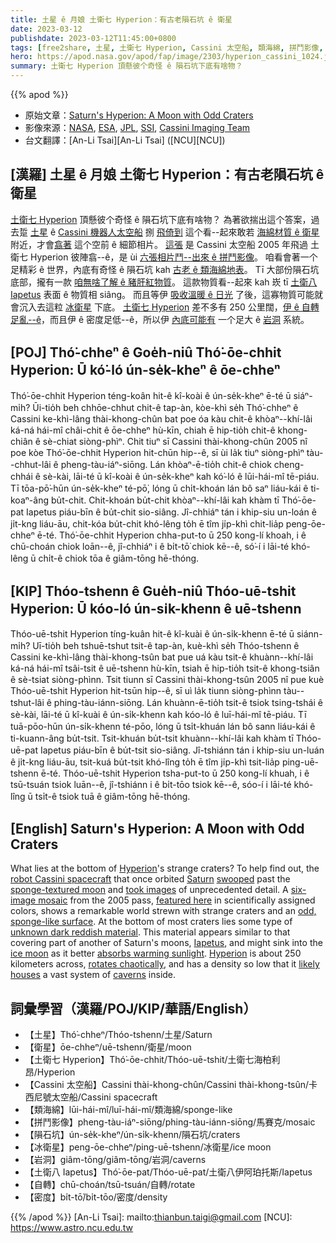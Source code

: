 ```yaml
---
title: 土星 ê 月娘 土衛七 Hyperion：有古老隕石坑 ê 衛星
date: 2023-03-12
publishdate: 2023-03-12T11:45:00+0800
tags: [free2share, 土星, 土衛七 Hyperion, Cassini 太空船, 類海綿, 拼鬥影像, 隕石坑, 冰衛星, 岩洞, 土衛八 Iapetus, 自轉, 密度]
hero: https://apod.nasa.gov/apod/fap/image/2303/hyperion_cassini_1024.jpg
summary: 土衛七 Hyperion 頂懸彼个奇怪 ê 隕石坑下底有啥物？
---
```


{{% apod %}}

- 原始文章：[Saturn's Hyperion: A Moon with Odd Craters](https://apod.nasa.gov/apod/ap230312.html)
- 影像來源：[NASA](https://www.nasa.gov/), [ESA](https://www.esa.int/"), [JPL](https://www.jpl.nasa.gov/), [SSI](https://www.spacescience.org/), [Cassini Imaging Team](https://ciclops.org/)
- 台文翻譯：[An-Li Tsai][An-Li Tsai] ([NCU][NCU])

## [漢羅] 土星 ê 月娘 土衛七 Hyperion：有古老隕石坑 ê 衛星
[土衛七 Hyperion][Hyperion 1] 頂懸彼个奇怪 ê 隕石坑下底有啥物？
為著欲揣出這个答案，過去踅 [土星][Saturn] ê [Cassini 機器人太空船][robot Cassini spacecraft] 捌 [飛倚到][swooped] 這个看--起來敢若 [海綿材質 ê 衛星][sponge-textured moon] 附近，才會[翕著][took images] 這个空前 ê 細節相片。
[這張][featured here] 是 Cassini 太空船 2005 年飛過 土衛七 Hyperion 彼陣翕--ê，是 ùi [六張相片鬥--出來 ê 拼鬥影像][six-image mosaic]。
咱看會著一个足精彩 ê 世界，內底有奇怪 ê 隕石坑 kah [古老 ê 類海綿地表][odd, sponge-like surface]。
Tī 大部份隕石坑底部，攏有一款 [咱無啥了解 ê 豬肝紅物質][unknown dark reddish material]。
這款物質看--起來 kah 崁 tī [土衛八 Iapetus][Iapetus] 表面 ê 物質相 siâng。
而且等伊 [吸收溫暖 ê 日光][absorbs warming sunlight] 了後，這寡物質可能就會沉入去這粒 [冰衛星][ice moon] 下底。
[土衛七 Hyperion][Hyperion 2] 差不多有 250 公里闊，[伊 ê 自轉足亂--ê][rotates chaotically]，而且伊 ê 密度足低--ê，所以伊 [內底可能有][likely houses] 一个足大 ê [岩洞][caverns] 系統。

## [POJ] Thó͘-chheⁿ ê Goe̍h-niû Thó͘-ōe-chhit Hyperion: Ū kó͘-ló ún-se̍k-kheⁿ ê ōe-chheⁿ
Thó͘-ōe-chhit Hyperion téng-koân hit-ê kî-koài ê ún-se̍k-kheⁿ ē-té ū siáⁿ-mi̍h?
Ūi-tio̍h beh chhōe-chhut chit-ê tap-àn, kòe-khì se̍h Thó͘-chheⁿ ê Cassini ke-khì-lâng thài-khong-chûn bat poe óa kàu chit-ê khòaⁿ--khí-lâi ká-ná hái-mî châi-chit ê ōe-chheⁿ hù-kīn, chiah ē hip-tio̍h chit-ê khong-chiân ê sè-chiat siòng-phìⁿ.
Chit tiuⁿ sī Cassini thài-khong-chûn 2005 nî poe kòe Thó͘-ōe-chhit Hyperion hit-chūn hip--ê, sī ùi la̍k tiuⁿ siòng-phìⁿ tàu--chhut-lâi ê pheng-tàu-iáⁿ-siōng.
Lán khòaⁿ-ē-tio̍h chit-ê chiok cheng-chhái ê sè-kài, lāi-té ū kî-koài ê ún-se̍k-kheⁿ kah kó͘-ló ê lūi-hái-mî tē-piáu.
Tī tōa-pō͘-hūn ún-se̍k-kheⁿ té-pō͘, lóng ū chi̍t-khoán lán bô saⁿ liáu-kái ê ti-koaⁿ-âng bu̍t-chit.
Chit-khoán bu̍t-chit khòaⁿ--khí-lâi kah khàm tī Thó͘-ōe-pat Iapetus piáu-bīn ê bu̍t-chit sio-siâng.
Jî-chhiáⁿ tán i khip-siu un-loán ê ji̍t-kng liáu-āu, chit-kóa bu̍t-chit khó-lêng to̍h ē tîm ji̍p-khì chit-lia̍p peng-ōe-chheⁿ ē-té.
Thó͘-ōe-chhit Hyperion chha-put-to ū 250 kong-lí khoah, i ê chū-choán chiok loān--ê, jî-chhiáⁿ i ê bi̍t-tō͘ chiok kē--ê, só͘-í i lāi-té khó-lêng ū chi̍t-ê chiok tōa ê giâm-tōng hē-thóng.

## [KIP] Thóo-tshenn ê Gue̍h-niû Thóo-uē-tshit Hyperion: Ū kóo-ló ún-si̍k-khenn ê uē-tshenn
Thóo-uē-tshit Hyperion tíng-kuân hit-ê kî-kuài ê ún-si̍k-khenn ē-té ū siánn-mi̍h?
Uī-tio̍h beh tshuē-tshut tsit-ê tap-àn, kuè-khì se̍h Thóo-tshenn ê Cassini ke-khì-lâng thài-khong-tsûn bat pue uá kàu tsit-ê khuànn--khí-lâi ká-ná hái-mî tsâi-tsit ê uē-tshenn hù-kīn, tsiah ē hip-tio̍h tsit-ê khong-tsiân ê sè-tsiat siòng-phìnn.
Tsit tiunn sī Cassini thài-khong-tsûn 2005 nî pue kuè Thóo-uē-tshit Hyperion hit-tsūn hip--ê, sī uì la̍k tiunn siòng-phìnn tàu--tshut-lâi ê phing-tàu-iánn-siōng.
Lán khuànn-ē-tio̍h tsit-ê tsiok tsing-tshái ê sè-kài, lāi-té ū kî-kuài ê ún-si̍k-khenn kah kóo-ló ê luī-hái-mî tē-piáu.
Tī tuā-pōo-hūn ún-si̍k-khenn té-pōo, lóng ū tsi̍t-khuán lán bô sann liáu-kái ê ti-kuann-âng bu̍t-tsit.
Tsit-khuán bu̍t-tsit khuànn--khí-lâi kah khàm tī Thóo-uē-pat Iapetus piáu-bīn ê bu̍t-tsit sio-siâng.
Jî-tshiánn tán i khip-siu un-luán ê ji̍t-kng liáu-āu, tsit-kuá bu̍t-tsit khó-lîng to̍h ē tîm ji̍p-khì tsit-lia̍p ping-uē-tshenn ē-té.
Thóo-uē-tshit Hyperion tsha-put-to ū 250 kong-lí khuah, i ê tsū-tsuán tsiok luān--ê, jî-tshiánn i ê bi̍t-tōo tsiok kē--ê, sóo-í i lāi-té khó-lîng ū tsi̍t-ê tsiok tuā ê giâm-tōng hē-thóng.

## [English] Saturn's Hyperion: A Moon with Odd Craters
What lies at the bottom of [Hyperion][Hyperion 1]'s strange craters?
To help find out, the [robot Cassini spacecraft][robot Cassini spacecraft] that once orbited [Saturn][Saturn] [swooped][swooped] past the [sponge-textured moon][sponge-textured moon] and [took images][took images] of unprecedented detail.
A [six-image mosaic][six-image mosaic] from the 2005 pass, [featured here][featured here] in scientifically assigned colors, shows a remarkable world strewn with strange craters and an [odd, sponge-like surface][odd, sponge-like surface].
At the bottom of most craters lies some type of [unknown dark reddish material][unknown dark reddish material].
This material appears similar to that covering part of another of Saturn's moons, [Iapetus][Iapetus], and might sink into the [ice moon][ice moon] as it better [absorbs warming sunlight][absorbs warming sunlight].
[Hyperion][Hyperion 2] is about 250 kilometers across, [rotates chaotically][rotates chaotically], and has a density so low that it [likely houses][likely houses] a vast system of [caverns][caverns] inside.

## 詞彙學習（漢羅/POJ/KIP/華語/English）
- 【土星】Thó͘-chheⁿ/Thóo-tshenn/土星/Saturn
- 【衛星】ōe-chheⁿ/uē-tshenn/衛星/moon
- 【土衛七 Hyperion】Thó͘-ōe-chhit/Thóo-uē-tshit/土衛七海柏利昂/Hyperion
- 【Cassini 太空船】Cassini thài-khong-chûn/Cassini thài-khong-tsûn/卡西尼號太空船/Cassini spacecraft
- 【類海綿】lūi-hái-mî/luī-hái-mî/類海綿/sponge-like
- 【拼鬥影像】pheng-tàu-iáⁿ-siōng/phing-tàu-iánn-siōng/馬賽克/mosaic
- 【隕石坑】ún-se̍k-kheⁿ/ún-si̍k-khenn/隕石坑/craters
- 【冰衛星】peng-ōe-chheⁿ/ping-uē-tshenn/冰衛星/ice moon
- 【岩洞】giâm-tōng/giâm-tōng/岩洞/caverns
- 【土衛八 Iapetus】Thó͘-ōe-pat/Thóo-uē-pat/土衛八伊阿珀托斯/Iapetus
- 【自轉】chū-choán/tsū-tsuán/自轉/rotate
- 【密度】bi̍t-tō͘/bi̍t-tōo/密度/density


{{% /apod %}}
[An-Li Tsai]: mailto:thianbun.taigi@gmail.com
[NCU]: https://www.astro.ncu.edu.tw

[copyright]: https://apod.nasa.gov/apod/fap/lib/about_apod.html#srapply
[License]: https://creativecommons.org/licenses/by/2.0/

[Hyperion 1]:https://solarsystem.nasa.gov/moons/saturn-moons/hyperion/in-depth/
[robot Cassini spacecraft]:https://www.nasa.gov/mission_pages/cassini/spacecraft/index.html
[Saturn]:https://solarsystem.nasa.gov/planets/saturn/in-depth/
[swooped]:http://photojournal.jpl.nasa.gov/catalog/PIA07742
[sponge-textured moon]:https://apod.nasa.gov/apod/ap150603.html
[took images]:http://www.youtube.com/watch?v=U5VfYDYL3rA
[six-image mosaic]:https://photojournal.jpl.nasa.gov/catalog/PIA07761
[featured here]:https://photojournal.jpl.nasa.gov/catalog/PIA07740
[odd, sponge-like surface]:https://www.youtube.com/watch?v=30pH8Xn41Os
[unknown dark reddish material]:https://www.lpi.usra.edu/meetings/lpsc2010/pdf/1541.pdf
[Iapetus]:https://apod.nasa.gov/apod/ap180603.html
[ice moon]:http://sci.esa.int/cassini-huygens/54778-saturnian-moon-hyperion/
[absorbs warming sunlight]:https://www.pinterest.com/pin/491173903088738005/
[Hyperion 2]:https://en.wikipedia.org/wiki/Hyperion_(moon)
[rotates chaotically]:https://solarsystem.nasa.gov/resources/2382/hyperion-3d-model/
[likely houses]:https://ui.adsabs.harvard.edu/abs/2010DPS....42.0603H/abstract
[caverns]:https://en.wikipedia.org/wiki/Cave

